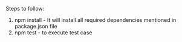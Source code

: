 Steps to follow:

1. npm install - It will install all required dependencies mentioned in package.json file
2. npm test - to execute test case

